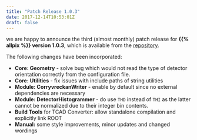 ```yaml
---
title: "Patch Release 1.0.3"
date: 2017-12-14T10:53:01Z
draft: false
---
```


we are happy to announce the third (almost monthly) patch release for **{{% allpix %}} version 1.0.3**, which is available from the [repository](https://gitlab.cern.ch/allpix-squared/allpix-squared/).

The following changes have been incorporated:
<!--more-->

* **Core: Geometry** - solve bug which would not read the type of detector orientation correctly from the configuration file.
* **Core: Utilities** - fix issues with include paths of string utilities
* **Module: CorryvreckanWriter** - enable by default since no external dependencies are necessary
* **Module: DetectorHistogrammer** - do use `THD` instead of `THI` as the latter cannot be normalized due to their integer bin contents.
* **Build Tools** for TCAD Converter: allow standalone compilation and explicitly link ROOT
* **Manual:** some style improvements, minor updates and changed wordings
